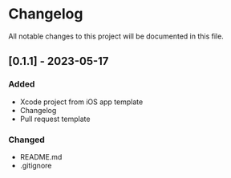 # Changelog #

All notable changes to this project will be documented in this file.

<!-- Subsections: Added, Changed, Fixed, Removed -->

## [0.1.1] - 2023-05-17

### Added
 
- Xcode project from iOS app template
- Changelog
- Pull request template

### Changed

- README.md
- .gitignore
